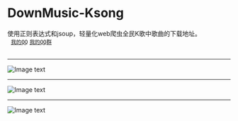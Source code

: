 # DownMusic-Ksong
使用正则表达式和jsoup，轻量化web爬虫全民K歌中歌曲的下载地址。<br>  
[`我的QQ`](http://wpa.qq.com/msgrd?v=3&uin=87920151&site=qq&menu=yes) [`我的QQ群`](http://qm.qq.com/cgi-bin/qm/qr?k=5sMpQjpoQH0b4wGxz5kuskXCsxu2zan1) </br>  
* * *
![Image text](https://github.com/WenAndWen/JsoupTeach/blob/master/JsoupDemo/image/Screenshot_2018-02-17-01-18-36-397_com.aide.ui.png)
* * *
![Image text](https://github.com/WenAndWen/JsoupTeach/blob/master/JsoupDemo/image/Screenshot_2018-02-17-01-34-44-127_com.aide.ui.png) 
* * *
![Image text](https://github.com/WenAndWen/JsoupTeach/blob/master/JsoupDemo/image/Screenshot_2018-02-17-01-34-50-844_com.aide.ui.png)
